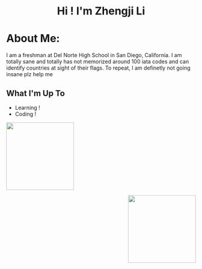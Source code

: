 <h1 align="center">Hi ! I'm Zhengji Li</h1>

#  About Me:
I am a freshman at Del Norte High School in San Diego, California. I am totally sane and totally has not memorized around 100 iata codes and can identify countries at sight of their flags. To repeat, I am definetly not going insane plz help me <br>


##  What I'm Up To

- Learning !
- Coding !



<p align="left">
  <a href="https://github.com/xinjiav2">
    <img height="180" src="https://githubreadmestats-rho.vercel.app/api/top-langs/?username=xinjiav2&layout=compact&theme=dracula" />
  </a>
</p>

<p align="right">
  <a href="https://github.com/xinjiav3">
    <img height="180" src="https://githubreadmestats-rho.vercel.app/api/top-langs/?username=xinjiav3&layout=compact&theme=dracula" />
  </a>
</p>

<br>
